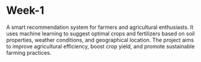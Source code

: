 # Week-1
 A smart recommendation system for farmers and agricultural enthusiasts. It uses machine learning to suggest optimal crops and fertilizers based on soil properties, weather conditions, and geographical location. The project aims to improve agricultural efficiency, boost crop yield, and promote sustainable farming practices.
